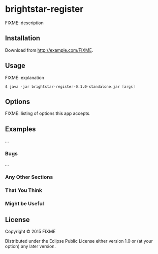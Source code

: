 # brightstar-register

FIXME: description

## Installation

Download from http://example.com/FIXME.

## Usage

FIXME: explanation

    $ java -jar brightstar-register-0.1.0-standalone.jar [args]

## Options

FIXME: listing of options this app accepts.

## Examples

...

### Bugs

...

### Any Other Sections
### That You Think
### Might be Useful

## License

Copyright © 2015 FIXME

Distributed under the Eclipse Public License either version 1.0 or (at
your option) any later version.

